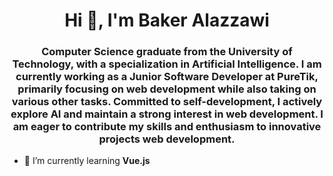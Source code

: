 <h1 align="center">Hi 👋, I'm Baker Alazzawi</h1>

<h3 align="center">Computer Science graduate from the University of Technology, with a specialization in Artificial Intelligence. I am currently working as a Junior Software Developer at PureTik, primarily focusing on web development while also taking on various other tasks. Committed to self-development, I actively explore AI and maintain a strong interest in web development. I am eager to contribute my skills and enthusiasm to innovative projects web development.</h3>

- 🌱 I’m currently learning **Vue.js**
